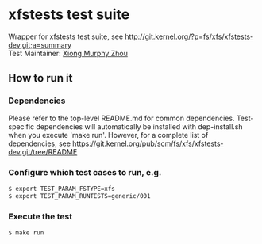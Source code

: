 # xfstests test suite
Wrapper for xfstests test suite, see http://git.kernel.org/?p=fs/xfs/xfstests-dev.git;a=summary \
Test Maintainer: [Xiong Murphy Zhou](mailto:xzhou@redhat.com)

## How to run it

### Dependencies
Please refer to the top-level README.md for common dependencies. Test-specific dependencies will automatically be installed with dep-install.sh when you execute 'make run'. However, for a complete list of dependencies, see https://git.kernel.org/pub/scm/fs/xfs/xfstests-dev.git/tree/README 

### Configure which test cases to run, e.g.
```bash
$ export TEST_PARAM_FSTYPE=xfs
$ export TEST_PARAM_RUNTESTS=generic/001
```

### Execute the test
```bash
$ make run
```
